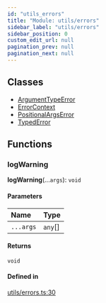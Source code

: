 ```yaml
---
id: "utils_errors"
title: "Module: utils/errors"
sidebar_label: "utils/errors"
sidebar_position: 0
custom_edit_url: null
pagination_prev: null
pagination_next: null
---
```


## Classes

- [ArgumentTypeError](../classes/utils_errors.ArgumentTypeError.md)
- [ErrorContext](../classes/utils_errors.ErrorContext.md)
- [PositionalArgsError](../classes/utils_errors.PositionalArgsError.md)
- [TypedError](../classes/utils_errors.TypedError.md)

## Functions

### logWarning

**logWarning**(...`args`): `void`

#### Parameters

| Name | Type |
| :------ | :------ |
| `...args` | `any`[] |

#### Returns

`void`

#### Defined in

[utils/errors.ts:30](https://github.com/maxhr/near--near-api-js/blob/87bf3c7e/packages/near-api-js/src/utils/errors.ts#L30)
